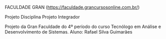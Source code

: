 FACULDADE GRAN (https://faculdade.grancursosonline.com.br/)

Projeto Disciplina Projeto Integrador


Projeto da Gran Faculdade do 4º período do curso Tecnólogo em Análise e Desenvolvimento de Sistemas.
Aluno: Rafael Silva Guimarães


